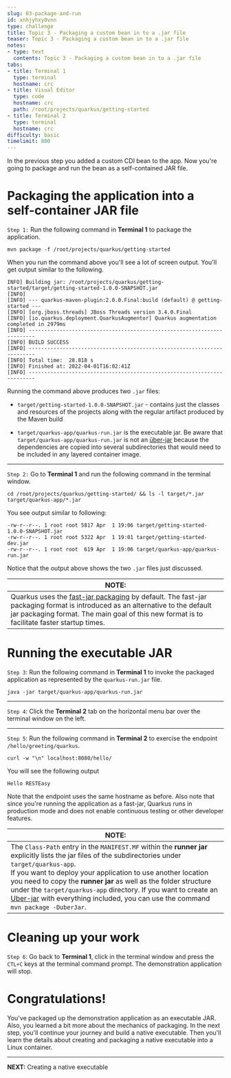 ```yaml
---
slug: 03-package-and-run
id: xnhjyhxy0vnn
type: challenge
title: Topic 3 - Packaging a custom bean in to a .jar file
teaser: Topic 3 - Packaging a custom bean in to a .jar file
notes:
- type: text
  contents: Topic 3 - Packaging a custom bean in to a .jar file
tabs:
- title: Terminal 1
  type: terminal
  hostname: crc
- title: Visual Editor
  type: code
  hostname: crc
  path: /root/projects/quarkus/getting-started
- title: Terminal 2
  type: terminal
  hostname: crc
difficulty: basic
timelimit: 800
---
```

In the previous step you added a custom CDI bean to the app. Now you're going to package and run the bean as a self-contained JAR file.

# Packaging the application into a self-container JAR file

`Step 1:` Run the following command in **Terminal 1** to package the application.

```
mvn package -f /root/projects/quarkus/getting-started
```

When you run the command above you'll see a lot of screen output. You'll get output similar to the following.

```console
INFO] Building jar: /root/projects/quarkus/getting-started/target/getting-started-1.0.0-SNAPSHOT.jar
[INFO]
[INFO] --- quarkus-maven-plugin:2.0.0.Final:build (default) @ getting-started ---
[INFO] [org.jboss.threads] JBoss Threads version 3.4.0.Final
[INFO] [io.quarkus.deployment.QuarkusAugmentor] Quarkus augmentation completed in 2979ms
[INFO] ------------------------------------------------------------------------
[INFO] BUILD SUCCESS
[INFO] ------------------------------------------------------------------------
[INFO] Total time:  28.818 s
[INFO] Finished at: 2022-04-01T16:02:41Z
[INFO] ------------------------------------------------------------------------
```

Running the command above produces two `.jar` files:

* `target/getting-started-1.0.0-SNAPSHOT.jar` - contains just the classes and resources of the projects along with the regular artifact produced by the Maven build

* `target/quarkus-app/quarkus-run.jar` is the executable jar. Be aware that `target/quarkus-app/quarkus-run.jar` is not an [über-jar](https://access.redhat.com/documentation/en-us/red_hat_build_of_quarkus/1.3/html/getting_started_with_quarkus/proc-quarkus-packaging_quarkus-getting-started) because the dependencies are copied into several subdirectories that would need to be included in any layered container image.

----

`Step 2:` Go to **Terminal 1** and run the following command in the terminal window.

```
cd /root/projects/quarkus/getting-started/ && ls -l target/*.jar target/quarkus-app/*.jar
```

You see output similar to following:

```
-rw-r--r--. 1 root root 5817 Apr  1 19:06 target/getting-started-1.0.0-SNAPSHOT.jar
-rw-r--r--. 1 root root 5322 Apr  1 19:01 target/getting-started-dev.jar
-rw-r--r--. 1 root root  619 Apr  1 19:06 target/quarkus-app/quarkus-run.jar
```

Notice that the output above shows the two `.jar` files just discussed.

|NOTE:|
|----|
|Quarkus uses the [fast-jar packaging](https://developers.redhat.com/blog/2021/04/08/build-even-faster-quarkus-applications-with-fast-jar) by default. The fast-jar packaging format is introduced as an alternative to the default jar packaging format. The main goal of this new format is to facilitate faster startup times.

# Running the executable JAR

`Step 3`: Run the following command in **Terminal 1** to invoke the packaged application as represented by the `quarkus-run.jar` file.

```
java -jar target/quarkus-app/quarkus-run.jar
```

----

`Step 4`: Click the **Terminal 2** tab on the horizontal menu bar over the terminal window on the left.

----

`Step 5`: Run the following command in **Terminal 2** to exercise the endpoint `/hello/greeting/quarkus`.

```
curl -w "\n" localhost:8080/hello/
```

You will see the following output

```
Hello RESTEasy
```
Note that the endpoint uses the same hostname as before. Also note that since you're running the application as a fast-jar, Quarkus runs in production mode and does not enable continuous testing or other developer features.

|NOTE:|
|----|
|The `Class-Path` entry in the `MANIFEST.MF` within the **runner jar** explicitly lists the jar files of the subdirectories under `target/quarkus-app`.<br>If you want to deploy your application to use another location you need to copy the **runner jar** as well as the folder structure under the `target/quarkus-app` directory. If you want to create an [Uber-jar](https://access.redhat.com/documentation/en-us/red_hat_build_of_quarkus/1.3/html/getting_started_with_quarkus/proc-quarkus-packaging_quarkus-getting-started) with everything included, you can use the command `mvn package -DuberJar`.|

# Cleaning up your work

`Step 6`: Go back to **Terminal 1**, click in the terminal window and press the `CTL+C` keys at the terminal command prompt. The demonstration application will stop.

# Congratulations!

You've packaged up the demonstration application as an executable JAR. Also, you learned a bit more about the mechanics of packaging. In the next step, you'll continue your journey and build a native executable. Then you'll learn the details about creating and packaging  a native executable into a Linux container.

-----

**NEXT:** Creating a native executable